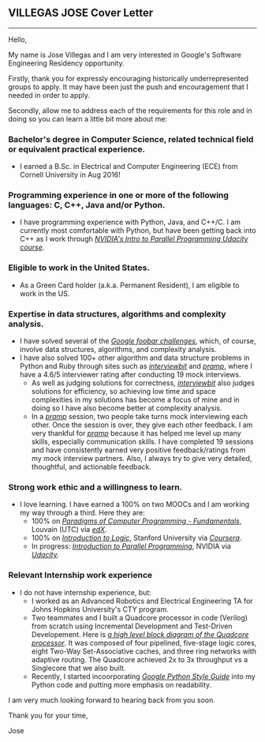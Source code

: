 ## VILLEGAS JOSE Cover Letter

---
Hello,

My name is Jose Villegas and I am very interested in Google's Software Engineering Residency opportunity. 

Firstly, thank you for expressly encouraging historically underrepresented groups to apply. It  may have been just the push and encouragement that I needed in order to apply.

Secondly, allow me to address each of the requirements for this role and in doing so you can learn a little bit more about me:

### Bachelor's degree in Computer Science, related technical field or equivalent practical experience.

- I earned a B.Sc. in Electrical and Computer Engineering (ECE) from Cornell University in Aug 2016!

### Programming experience in one or more of the following languages: C, C++, Java and/or Python.

- I have programming experience with Python, Java, and C++/C. I am currently most comfortable with Python, but have been getting back into C++ as I work through [*NVIDIA's Intro to Parallel Programming Udacity course*](https://www.bit.do/nvidiacourse).

### Eligible to work in the United States.

- As a Green Card holder (a.k.a. Permanent Resident), I am eligible to work in the US.

### Expertise in data structures, algorithms and complexity analysis.

- I have solved several of the [*Google foobar challenges*](https://foobar.withgoogle.com), which, of course, involve data structures, algorithms, and complexity analysis.
- I have also solved 100+ other algorithm and data structure problems in Python and Ruby through sites such as [*interviewbit*](https://www.interviewbit.com) and [*pramp*](https://www.pramp.com), where I have a 4.6/5 interviewer rating after conducting 19 mock interviews.
  - As well as judging solutions for correctness, [*interviewbit*](https://www.interviewbit.com) also judges solutions for efficiency, so achieving low time and space complexities in my solutions has become a focus of mine and in doing so I have also become better at complexity analysis.
  - In a [*pramp*](https://www.pramp.com) session, two people take turns mock interviewing each other. Once the session is over, they give each other feedback. I am very thankful for [*pramp*](https://www.pramp.com) because it has helped me level up many skills, especially communication skills. I have completed 19 sessions and have consistently earned very positive feedback/ratings from my mock interview partners. Also, I always try to give very detailed, thoughtful, and actionable feedback.

### Strong work ethic and a willingness to learn.

- I love learning. I have earned a 100% on two MOOCs and I am working my way through a third. Here they are:
  - 100% on [*Paradigms of Computer Programming - Fundamentals*](https://www.bit.do/louv), Louvain (UTC) via [*edX*](https://www.edx.org).
  - 100% on [*Introduction to Logic*](https://www.bit.do/stanf), Stanford University via [*Coursera*](https://www.coursera.org).
  - In progress: [*Introduction to Parallel Programming*](https://www.bit.do/nvidiacourse), NVIDIA via [*Udacity*](https://www.udacity.com).

### Relevant Internship work experience

- I do not have internship experience, but:
  - I worked as an Advanced Robotics and Electrical Engineering TA for Johns Hopkins University's CTY program.
  - Two teammates and I built a Quadcore processor in code (Verilog) from scratch using Incremental Development and Test-Driven Developement. Here is [*a high level block diagram of the Quadcore processor*](https://www.bit.do/blockdiagram). It was composed of four pipelined, five-stage logic cores, eight Two-Way Set-Associative caches, and three ring networks with adaptive routing. The Quadcore achieved 2x to 3x throughput vs a Singlecore that we also built.
  - Recently, I started incoorporating [*Google Python Style Guide*](https://google.github.io/styleguide/pyguide.html) into my Python code and putting more emphasis on readability.

I am very much looking forward to hearing back from you soon.

Thank you for your time,

Jose
